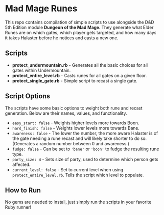 # Mad Mage Runes

This repo contains compilation of simple scripts to use alongside the D&D 5th Edition module **Dungeon of the Mad Mage**.
They generate what Elder Runes are on which gates, which player gets targeted, and how many days it 
takes Halaster before he notices and casts a new one.

## Scripts

  * **protect_undermountain.rb** - Generates all the basic choices for all gates within
  Undermountain.
  * **protect_entire_level.rb** - Casts runes for all gates on a given floor.
  * **protect_single_gate.rb** - Simple script to recast a single gate.
  
## Script Options
The scripts have some basic options to weight both rune and recast generation.
Below are their names, values, and functionality.

  * `easy_start: false` - Weights higher levels more towards Boon.
  * `hard_finish: false` - Weights lower levels more towards Bane.
  * `awareness: false` - The lower the number, the more aware Halaster is of the gate
  needing a rune recast and will likely take shorter to do so. (Generates a random number
    between 0 and awareness.)
  * `fudge: false` - Can be set to `'bane'` or `'boon'` to fudge the resulting rune type.
  * `party_size: 4` - Sets size of party, used to determine which person gets affected.
  * `current_level: false` - Set to current level when using `protect_entire_level.rb`. Tells the
    script which level to populate. 

## How to Run

No gems are needed to install, just simply run the scripts in your favorite Ruby runner!
